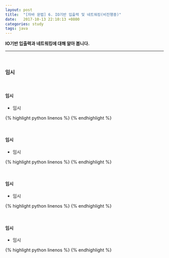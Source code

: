 ```yaml
---
layout: post
title:  "[자바 문법] 6. IO기반 입출력 및 네트워킹(비진행중)"
date:   2017-10-13 22:10:13 +0800
categories: study
tags: java
---
```


**IO기반 입출력과 네트워킹에 대해 알아 봅니다.** 

---

<br>

### 임시

<br>

#### 임시

* 임시

{% highlight python linenos %}
{% endhighlight %}

<br>

#### 임시

* 임시

{% highlight python linenos %}
{% endhighlight %}

<br>

#### 임시

* 임시

{% highlight python linenos %}
{% endhighlight %}

<br>

#### 임시

* 임시

{% highlight python linenos %}
{% endhighlight %}

